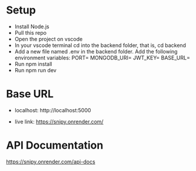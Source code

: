 # Setup

- Install Node.js
- Pull this repo
- Open the project on vscode
- In your vscode terminal cd into the backend folder, that is, cd backend
- Add a new file named .env in the backend folder. Add the following environment variables:
  PORT=
  MONGODB_URI=
  JWT_KEY=
  BASE_URL=
- Run npm install
- Run npm run dev

  
# Base URL

- localhost: http://localhost:5000

- live link: https://snipy.onrender.com/

# API Documentation

https://snipy.onrender.com/api-docs
